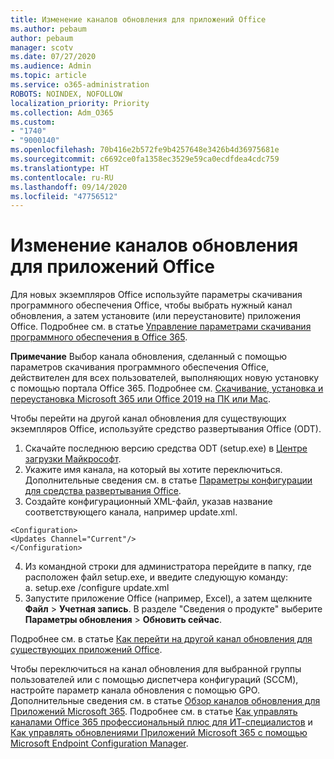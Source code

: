 ```yaml
---
title: Изменение каналов обновления для приложений Office
ms.author: pebaum
author: pebaum
manager: scotv
ms.date: 07/27/2020
ms.audience: Admin
ms.topic: article
ms.service: o365-administration
ROBOTS: NOINDEX, NOFOLLOW
localization_priority: Priority
ms.collection: Adm_O365
ms.custom:
- "1740"
- "9000140"
ms.openlocfilehash: 70b416e2b572fe9b4257648e3426b4d36975681e
ms.sourcegitcommit: c6692ce0fa1358ec3529e59ca0ecdfdea4cdc759
ms.translationtype: HT
ms.contentlocale: ru-RU
ms.lasthandoff: 09/14/2020
ms.locfileid: "47756512"
---
```

# <a name="change-update-channels-for-office-apps"></a>Изменение каналов обновления для приложений Office

Для новых экземпляров Office используйте параметры скачивания программного обеспечения Office, чтобы выбрать нужный канал обновления, а затем установите (или переустановите) приложения Office. Подробнее см. в статье [Управление параметрами скачивания программного обеспечения в Office 365](https://docs.microsoft.com/deployoffice/manage-software-download-settings-office-365). 

**Примечание** Выбор канала обновления, сделанный с помощью параметров скачивания программного обеспечения Office, действителен для всех пользователей, выполняющих новую установку с помощью портала Office 365. Подробнее см. [Скачивание, установка и переустановка Microsoft 365 или Office 2019 на ПК или Mac](https://support.microsoft.com/office/download-and-install-or-reinstall-microsoft-365-or-office-2019-on-a-pc-or-mac-4414eaaf-0478-48be-9c42-23adc4716658).   

Чтобы перейти на другой канал обновления для существующих экземпляров Office, используйте средство развертывания Office (ODT).  

1. Скачайте последнюю версию средства ODT (setup.exe) в [Центре загрузки Майкрософт](https://go.microsoft.com/fwlink/p/?LinkID=626065).
2. Укажите имя канала, на который вы хотите переключиться. Дополнительные сведения см. в статье [Параметры конфигурации для средства развертывания Office](https://docs.microsoft.com/DeployOffice/configuration-options-for-the-office-2016-deployment-tool#channel-attribute-part-of-add-element).
3. Создайте конфигурационный XML-файл, указав название соответствующего канала, например update.xml.  

`<Configuration>`<br>
`<Updates Channel="Current"/>`<br>
`</Configuration>`<br>

4. Из командной строки для администратора перейдите в папку, где расположен файл setup.exe, и введите следующую команду:  
    а. setup.exe /configure update.xml
5. Запустите приложение Office (например, Excel), а затем щелкните **Файл** > **Учетная запись**. В разделе "Сведения о продукте" выберите **Параметры обновления** > **Обновить сейчас**.

Подробнее см. в статье [Как перейти на другой канал обновления для существующих приложений Office](https://support.microsoft.com/help/3185078/how-to-switch-from-semi-annual-channel-to-monthly-channel). 

Чтобы переключиться на канал обновления для выбранной группы пользователей или с помощью диспетчера конфигураций (SCCM), настройте параметр канала обновления с помощью GPO. Дополнительные сведения см. в статье [Обзор каналов обновления для Приложений Microsoft 365](https://docs.microsoft.com/deployoffice/overview-update-channels#group-policy). Подробнее см. в статье [Как управлять каналами Office 365 профессиональный плюс для ИТ-специалистов](https://techcommunity.microsoft.com/t5/office-365-blog/how-to-manage-office-365-proplus-channels-for-it-pros/ba-p/795813) и [Как управлять обновлениями Приложений Microsoft 365 с помощью Microsoft Endpoint Configuration Manager](https://docs.microsoft.com/deployoffice/manage-microsoft-365-apps-updates-configuration-manager).